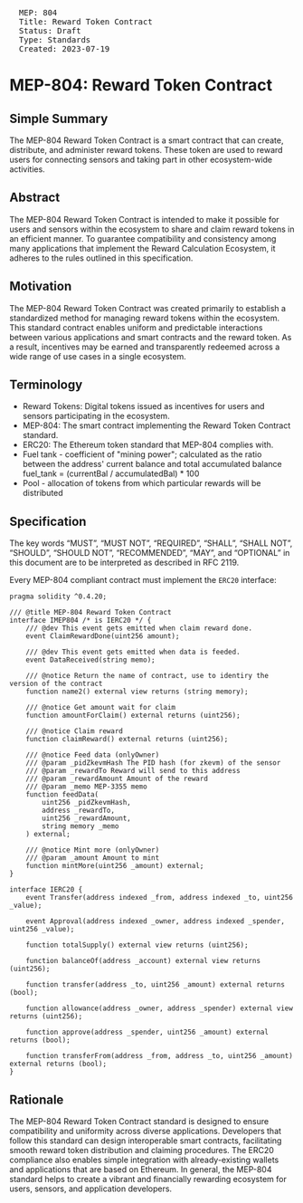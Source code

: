 <pre>
  MEP: 804
  Title: Reward Token Contract
  Status: Draft
  Type: Standards
  Created: 2023-07-19
</pre>

# MEP-804: Reward Token Contract

## Simple Summary
The MEP-804 Reward Token Contract is a smart contract that can create, distribute, and administer reward tokens. These token are used to reward users for connecting sensors and taking part in other ecosystem-wide activities.

## Abstract
The MEP-804 Reward Token Contract is intended to make it possible for users and sensors within the ecosystem to share and claim reward tokens in an efficient manner. To guarantee compatibility and consistency among many applications that implement the Reward Calculation Ecosystem, it adheres to the rules outlined in this specification.

## Motivation
The MEP-804 Reward Token Contract was created primarily to establish a standardized method for managing reward tokens within the ecosystem. This standard contract enables uniform and predictable interactions between various applications and smart contracts and the reward token. As a result, incentives may be earned and transparently redeemed across a wide range of use cases in a single ecosystem.

## Terminology
- Reward Tokens: Digital tokens issued as incentives for users and sensors participating in the ecosystem.
- MEP-804: The smart contract implementing the Reward Token Contract standard.
- ERC20: The Ethereum token standard that MEP-804 complies with.
- Fuel tank - coefficient of "mining power"; calculated as the ratio between the address' current balance and total accumulated balance
fuel_tank = (currentBal / accumulatedBal) * 100
- Pool - allocation of tokens from which particular rewards will be distributed

## Specification

The key words “MUST”, “MUST NOT”, “REQUIRED”, “SHALL”, “SHALL NOT”, “SHOULD”, “SHOULD NOT”, “RECOMMENDED”, “MAY”, and “OPTIONAL” in this document are to be interpreted as described in RFC 2119.

Every MEP-804 compliant contract must implement the `ERC20` interface:

```solidity=
pragma solidity ^0.4.20;

/// @title MEP-804 Reward Token Contract
interface IMEP804 /* is IERC20 */ {
    /// @dev This event gets emitted when claim reward done.
    event ClaimRewardDone(uint256 amount);

    /// @dev This event gets emitted when data is feeded.
    event DataReceived(string memo);

    /// @notice Return the name of contract, use to identiry the version of the contract
    function name2() external view returns (string memory);

    /// @notice Get amount wait for claim
    function amountForClaim() external returns (uint256);

    /// @notice Claim reward
    function claimReward() external returns (uint256);

    /// @notice Feed data (onlyOwner)
    /// @param _pidZkevmHash The PID hash (for zkevm) of the sensor
    /// @param _rewardTo Reward will send to this address
    /// @param _rewardAmount Amount of the reward
    /// @param _memo MEP-3355 memo
    function feedData(
        uint256 _pidZkevmHash,
        address _rewardTo,
        uint256 _rewardAmount,
        string memory _memo
    ) external;

    /// @notice Mint more (onlyOwner)
    /// @param _amount Amount to mint
    function mintMore(uint256 _amount) external;
}

interface IERC20 {
    event Transfer(address indexed _from, address indexed _to, uint256 _value);

    event Approval(address indexed _owner, address indexed _spender, uint256 _value);

    function totalSupply() external view returns (uint256);

    function balanceOf(address _account) external view returns (uint256);

    function transfer(address _to, uint256 _amount) external returns (bool);

    function allowance(address _owner, address _spender) external view returns (uint256);

    function approve(address _spender, uint256 _amount) external returns (bool);

    function transferFrom(address _from, address _to, uint256 _amount) external returns (bool);
}
```

## Rationale

The MEP-804 Reward Token Contract standard is designed to ensure  compatibility and uniformity across diverse applications. Developers that follow this standard can design interoperable smart contracts, facilitating smooth reward token distribution and claiming procedures. The ERC20 compliance also enables simple integration with already-existing wallets and applications that are based on Ethereum. In general, the MEP-804 standard helps to create a vibrant and financially rewarding ecosystem for users, sensors, and application developers.
